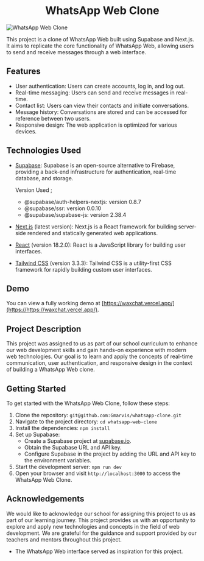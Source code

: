 <!-- <a href="https://demo-nextjs-with-supabase.vercel.app/">
  <img alt="Next.js and Supabase Starter Kit - the fastest way to build apps with Next.js and Supabase" src="https://demo-nextjs-with-supabase.vercel.app/opengraph-image.png">
  <h1 align="center">Next.js and Supabase Starter Kit</h1>
</a> -->

<h1 align="center">
 WhatsApp Web Clone
</h1>

![WhatsApp Web Clone](/path/to/your/image.png)

This project is a clone of WhatsApp Web built using Supabase and Next.js. It aims to replicate the core functionality of WhatsApp Web, allowing users to send and receive messages through a web interface.


## Features

- User authentication: Users can create accounts, log in, and log out.
- Real-time messaging: Users can send and receive messages in real-time.
- Contact list: Users can view their contacts and initiate conversations.
- Message history: Conversations are stored and can be accessed for reference between two users.
- Responsive design: The web application is optimized for various devices.

## Technologies Used

- [Supabase](https://supabase.com/): Supabase is an open-source alternative to Firebase, providing a back-end infrastructure for authentication, real-time database, and storage.

  Version Used ; 
  - @supabase/auth-helpers-nextjs: version 0.8.7
  - @supabase/ssr: version 0.0.10
  - @supabase/supabase-js: version 2.38.4
- [Next.js](https://nextjs.org/) (latest version): Next.js is a React framework for building server-side rendered and statically generated web applications.
- [React](https://reactjs.org/) (version 18.2.0): React is a JavaScript library for building user interfaces.
- [Tailwind CSS](https://tailwindcss.com/) (version 3.3.3): Tailwind CSS is a utility-first CSS framework for rapidly building custom user interfaces.

## Demo

You can view a fully working demo at [https://waxchat.vercel.app/](https://https://waxchat.vercel.app/).

## Project Description

This project was assigned to us as part of our school curriculum to enhance our web development skills and gain hands-on experience with modern web technologies. Our goal is to learn and apply the concepts of real-time communication, user authentication, and responsive design in the context of building a WhatsApp Web clone.

## Getting Started

To get started with the WhatsApp Web Clone, follow these steps:

1. Clone the repository: `git@github.com:Gmarvis/whatsapp-clone.git`
2. Navigate to the project directory: `cd whatsapp-web-clone`
3. Install the dependencies: `npm install`
4. Set up Supabase:
   - Create a Supabase project at [supabase.io](https://supabase.io/).
   - Obtain the Supabase URL and API key.
   - Configure Supabase in the project by adding the URL and API key to the environment variables.
5. Start the development server: `npm run dev`
6. Open your browser and visit `http://localhost:3000` to access the WhatsApp Web Clone.

## Acknowledgements

We would like to acknowledge our school for assigning this project to us as part of our learning journey. This project provides us with an opportunity to explore and apply new technologies and concepts in the field of web development. We are grateful for the guidance and support provided by our teachers and mentors throughout this project.

- The WhatsApp Web interface served as inspiration for this project.

<!-- ## Deploy to Vercel

Vercel deployment will guide you through creating a Supabase account and project.

After installation of the Supabase integration, all relevant environment variables will be assigned to the project so the deployment is fully functioning.

[![Deploy with Vercel](https://vercel.com/button)](https://vercel.com/new/clone?repository-url=https%3A%2F%2Fgithub.com%2Fvercel%2Fnext.js%2Ftree%2Fcanary%2Fexamples%2Fwith-supabase&project-name=nextjs-with-supabase&repository-name=nextjs-with-supabase&demo-title=nextjs-with-supabase&demo-description=This%20starter%20configures%20Supabase%20Auth%20to%20use%20cookies%2C%20making%20the%20user's%20session%20available%20throughout%20the%20entire%20Next.js%20app%20-%20Client%20Components%2C%20Server%20Components%2C%20Route%20Handlers%2C%20Server%20Actions%20and%20Middleware.&demo-url=https%3A%2F%2Fdemo-nextjs-with-supabase.vercel.app%2F&external-id=https%3A%2F%2Fgithub.com%2Fvercel%2Fnext.js%2Ftree%2Fcanary%2Fexamples%2Fwith-supabase&demo-image=https%3A%2F%2Fdemo-nextjs-with-supabase.vercel.app%2Fopengraph-image.png&integration-ids=oac_VqOgBHqhEoFTPzGkPd7L0iH6)

The above will also clone the Starter kit to your GitHub, you can clone that locally and develop locally.

If you wish to just develop locally and not deploy to Vercel, [follow the steps below](#clone-and-run-locally).

## Clone and run locally

1. You'll first need a Supabase project which can be made [via the Supabase dashboard](https://database.new)

2. Create a Next.js app using the Supabase Starter template npx command

   ```bash
   npx create-next-app -e with-supabase
   ```

3. Use `cd` to change into the app's directory

   ```bash
   cd name-of-new-app
   ```

4. Rename `.env.local.example` to `.env.local` and update the following:

   ```
   NEXT_PUBLIC_SUPABASE_URL=[INSERT SUPABASE PROJECT URL]
   NEXT_PUBLIC_SUPABASE_ANON_KEY=[INSERT SUPABASE PROJECT API ANON KEY]
   ```

   Both `NEXT_PUBLIC_SUPABASE_URL` and `NEXT_PUBLIC_SUPABASE_ANON_KEY` can be found in [your Supabase project's API settings](https://app.supabase.com/project/_/settings/api)

5. You can now run the Next.js local development server:

   ```bash
   npm run dev
   ```

   The starter kit should now be running on [localhost:3000](http://localhost:3000/).

> Check out [the docs for Local Development](https://supabase.com/docs/guides/getting-started/local-development) to also run Supabase locally.

## Feedback and issues

Please file feedback and issues over on the [Supabase GitHub org](https://github.com/supabase/supabase/issues/new/choose).

## More Supabase examples

- [Next.js Subscription Payments Starter](https://github.com/vercel/nextjs-subscription-payments)
- [Cookie-based Auth and the Next.js 13 App Router (free course)](https://youtube.com/playlist?list=PL5S4mPUpp4OtMhpnp93EFSo42iQ40XjbF)
- [Supabase Auth and the Next.js App Router](https://github.com/supabase/supabase/tree/master/examples/auth/nextjs) -->

